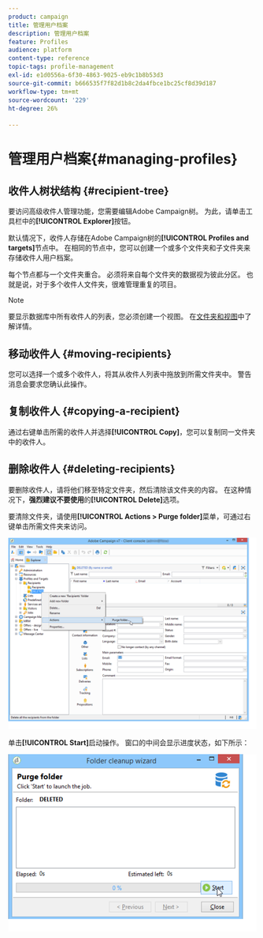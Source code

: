 ```yaml
---
product: campaign
title: 管理用户档案
description: 管理用户档案
feature: Profiles
audience: platform
content-type: reference
topic-tags: profile-management
exl-id: e1d0556a-6f30-4863-9025-eb9c1b8b53d3
source-git-commit: b666535f7f82d1b8c2da4fbce1bc25cf8d39d187
workflow-type: tm+mt
source-wordcount: '229'
ht-degree: 26%

---
```


# 管理用户档案{#managing-profiles}



## 收件人树状结构 {#recipient-tree}

要访问高级收件人管理功能，您需要编辑Adobe Campaign树。 为此，请单击工具栏中的&#x200B;**[!UICONTROL Explorer]**&#x200B;按钮。

默认情况下，收件人存储在Adobe Campaign树的&#x200B;**[!UICONTROL Profiles and targets]**&#x200B;节点中。 在相同的节点中，您可以创建一个或多个文件夹和子文件夹来存储收件人用户档案。

每个节点都与一个文件夹重合。 必须将来自每个文件夹的数据视为彼此分区。 也就是说，对于多个收件人文件夹，很难管理重复的项目。

>[!NOTE]
>
>要显示数据库中所有收件人的列表，您必须创建一个视图。 在[文件夹和视图](../../platform/using/access-management-folders.md)中了解详情。

## 移动收件人 {#moving-recipients}

您可以选择一个或多个收件人，将其从收件人列表中拖放到所需文件夹中。 警告消息会要求您确认此操作。

## 复制收件人 {#copying-a-recipient}

通过右键单击所需的收件人并选择&#x200B;**[!UICONTROL Copy]**，您可以复制同一文件夹中的收件人。

## 删除收件人 {#deleting-recipients}

要删除收件人，请将他们移至特定文件夹，然后清除该文件夹的内容。 在这种情况下，**强烈建议不要使用**&#x200B;的&#x200B;**[!UICONTROL Delete]**&#x200B;选项。

要清除文件夹，请使用&#x200B;**[!UICONTROL Actions > Purge folder]**&#x200B;菜单，可通过右键单击所需文件夹来访问。

![](assets/s_ncs_user_purge_folder.png)

单击&#x200B;**[!UICONTROL Start]**&#x200B;启动操作。 窗口的中间会显示进度状态，如下所示：

![](assets/s_ncs_user_purge_folder_start.png)

